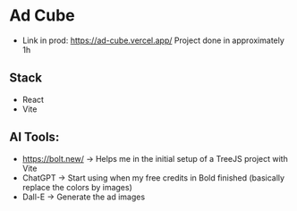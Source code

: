 # Ad Cube

- Link in prod: https://ad-cube.vercel.app/
  Project done in approximately 1h

## Stack

- React
- Vite

## AI Tools:

- https://bolt.new/ -> Helps me in the initial setup of a TreeJS project with Vite
- ChatGPT -> Start using when my free credits in Bold finished (basically replace the colors by images)
- Dall-E -> Generate the ad images
